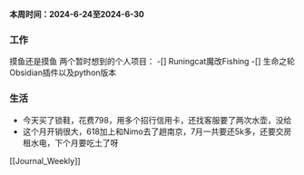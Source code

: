 **本周时间：2024-6-24至2024-6-30**


### 工作
摸鱼还是摸鱼
两个暂时想到的个人项目：
-[] Runingcat魔改Fishing
-[] 生命之轮Obsidian插件以及python版本

### 生活
- 今天买了锁鞋，花费798，用多个招行信用卡，还找客服要了两次水壶，没给
- 这个月开销很大，618加上和Nimo去了趟南京，7月一共要还5k多，还要交房租水电，下个月要吃土了呀


[[Journal_Weekly]]